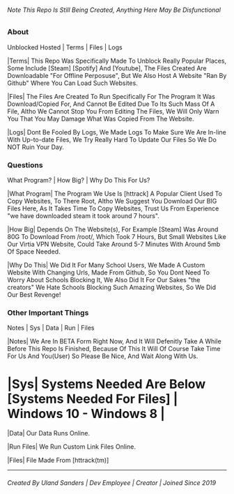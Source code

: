 ###### Note This Repo Is Still Being Created, Anything Here May Be Disfunctional

### About
Unblocked Hosted | Terms | Files | Logs

|Terms| This Repo Was Specifically Made To Unblock Really Popular Places, Some Include [Steam] [Spotify] And [Youtube], The Files Created Are Downloadable "For Offline Perposuse", But We Also Host A Website "Ran By Github" Where You Can Load Such Websites.

|Files| The Files Are Created To Run Specifically For The Program It Was Download/Copied For, And Cannot Be Edited Due To Its Such Mass Of A File, Altho We Cannot Stop You From Editing The Files, We Will Only Warn You That You May Damage What Was Copied From The Website.

|Logs| Dont Be Fooled By Logs, We Made Logs To Make Sure We Are In-line With Up-to-date Files, We Try Really Hard To Update Our Files So We Do NOT Ruin Your Day.

### Questions
What Program? | How Big? | Why Do This For Us?

|What Program| The Program We Use Is [httrack] A Popular Client Used To Copy Websites, To There Root, Altho We Suggest You Download Our BIG Files Here, As It Takes Time To Copy Websites, Trust Us From Experience "we have downloaded steam it took around 7 hours".

|How Big| Depends On The Website(s), For Example [Steam] Was Around 80G To Download From /root/, Which Took 7 Hours, But Small Websites Like Our Virtia VPN Website, Could Take Around 5-7 Minutes With Around 5mb Of Space Needed.

|Why Do This| We Did It For Many School Users, We Made A Custom Website With Changing Urls, Made From Github, So You Dont Need To Worry About Schools Blocking It, We Also Did It For Our Sakes "the creators" We Hate Schools Blocking Such Amazing Websites, So We Did Our Best Revenge!

### Other Important Things
Notes | Sys | Data | Run | Files

|Notes| We Are In BETA Form Right Now, And It Will Defenitly Take A While Before This Repo Is Finished, Because Of This It Will Of Course Take Time For Us And You(User) So Please Be Nice, And Wait Along With Us.

|Sys| Systems Needed Are Below
[Systems Needed For Files]
| Windows 10 - Windows 8 |
==========================

|Data| Our Data Runs Online.

|Run Files| We Run Custom Link Files Online.

|Files| File Made From [httrack(tm)]
______
###### Created By Uland Sanders | Dev Employee | Creator | Joined Since 2019 




